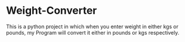 # Weight-Converter

This is a python project in which when you enter weight in either kgs or pounds, my Program will convert it either in pounds or kgs respectively.
